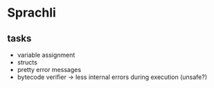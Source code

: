 # Sprachli

## tasks

- variable assignment
- structs
- pretty error messages
- bytecode verifier -> less internal errors during execution (unsafe?)
